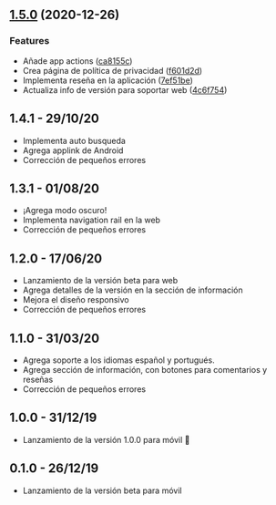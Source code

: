 ## [1.5.0](https://github.com/deandreamatias/tv-randshow/compare/v1.4.0...v1.5.0) (2020-12-26)

### Features

* Añade app actions ([ca8155c](https://github.com/deandreamatias/tv-randshow/commit/ca8155cb845552ba1603bffd37aeb551cb6e45fd))
* Crea página de política de privacidad ([f601d2d](https://github.com/deandreamatias/tv-randshow/commit/f601d2d0a83cb040c177af32157e72c1f8afac0a))
* Implementa reseña en la aplicación ([7ef51be](https://github.com/deandreamatias/tv-randshow/commit/7ef51bed5f257e988a2456189d1b46db4110c52b))
* Actualiza info de versión para soportar web ([4c6f754](https://github.com/deandreamatias/tv-randshow/commit/4c6f75493e1af8bbae4f35a0ce801fe152217de5))

## 1.4.1 - 29/10/20

- Implementa auto busqueda
- Agrega applink de Android
- Corrección de pequeños errores

## 1.3.1 - 01/08/20

- ¡Agrega modo oscuro!
- Implementa navigation rail en la web
- Corrección de pequeños errores

## 1.2.0 - 17/06/20

- Lanzamiento de la versión beta para web
- Agrega detalles de la versión en la sección de información
- Mejora el diseño responsivo
- Corrección de pequeños errores

## 1.1.0 - 31/03/20

- Agrega soporte a los idiomas español y portugués.
- Agrega sección de información, con botones para comentarios y reseñas
- Corrección de pequeños errores

## 1.0.0 - 31/12/19

- Lanzamiento de la versión 1.0.0 para móvil 🚀

## 0.1.0 - 26/12/19

- Lanzamiento de la versión beta para móvil
